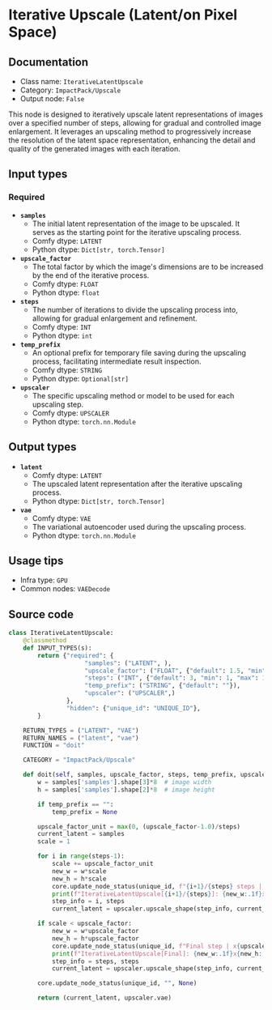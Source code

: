 # Iterative Upscale (Latent/on Pixel Space)
## Documentation
- Class name: `IterativeLatentUpscale`
- Category: `ImpactPack/Upscale`
- Output node: `False`

This node is designed to iteratively upscale latent representations of images over a specified number of steps, allowing for gradual and controlled image enlargement. It leverages an upscaling method to progressively increase the resolution of the latent space representation, enhancing the detail and quality of the generated images with each iteration.
## Input types
### Required
- **`samples`**
    - The initial latent representation of the image to be upscaled. It serves as the starting point for the iterative upscaling process.
    - Comfy dtype: `LATENT`
    - Python dtype: `Dict[str, torch.Tensor]`
- **`upscale_factor`**
    - The total factor by which the image's dimensions are to be increased by the end of the iterative process.
    - Comfy dtype: `FLOAT`
    - Python dtype: `float`
- **`steps`**
    - The number of iterations to divide the upscaling process into, allowing for gradual enlargement and refinement.
    - Comfy dtype: `INT`
    - Python dtype: `int`
- **`temp_prefix`**
    - An optional prefix for temporary file saving during the upscaling process, facilitating intermediate result inspection.
    - Comfy dtype: `STRING`
    - Python dtype: `Optional[str]`
- **`upscaler`**
    - The specific upscaling method or model to be used for each upscaling step.
    - Comfy dtype: `UPSCALER`
    - Python dtype: `torch.nn.Module`
## Output types
- **`latent`**
    - Comfy dtype: `LATENT`
    - The upscaled latent representation after the iterative upscaling process.
    - Python dtype: `Dict[str, torch.Tensor]`
- **`vae`**
    - Comfy dtype: `VAE`
    - The variational autoencoder used during the upscaling process.
    - Python dtype: `torch.nn.Module`
## Usage tips
- Infra type: `GPU`
- Common nodes: `VAEDecode`


## Source code
```python
class IterativeLatentUpscale:
    @classmethod
    def INPUT_TYPES(s):
        return {"required": {
                     "samples": ("LATENT", ),
                     "upscale_factor": ("FLOAT", {"default": 1.5, "min": 1, "max": 10000, "step": 0.1}),
                     "steps": ("INT", {"default": 3, "min": 1, "max": 10000, "step": 1}),
                     "temp_prefix": ("STRING", {"default": ""}),
                     "upscaler": ("UPSCALER",)
                },
                "hidden": {"unique_id": "UNIQUE_ID"},
        }

    RETURN_TYPES = ("LATENT", "VAE")
    RETURN_NAMES = ("latent", "vae")
    FUNCTION = "doit"

    CATEGORY = "ImpactPack/Upscale"

    def doit(self, samples, upscale_factor, steps, temp_prefix, upscaler, unique_id):
        w = samples['samples'].shape[3]*8  # image width
        h = samples['samples'].shape[2]*8  # image height

        if temp_prefix == "":
            temp_prefix = None

        upscale_factor_unit = max(0, (upscale_factor-1.0)/steps)
        current_latent = samples
        scale = 1

        for i in range(steps-1):
            scale += upscale_factor_unit
            new_w = w*scale
            new_h = h*scale
            core.update_node_status(unique_id, f"{i+1}/{steps} steps | x{scale:.2f}", (i+1)/steps)
            print(f"IterativeLatentUpscale[{i+1}/{steps}]: {new_w:.1f}x{new_h:.1f} (scale:{scale:.2f}) ")
            step_info = i, steps
            current_latent = upscaler.upscale_shape(step_info, current_latent, new_w, new_h, temp_prefix)

        if scale < upscale_factor:
            new_w = w*upscale_factor
            new_h = h*upscale_factor
            core.update_node_status(unique_id, f"Final step | x{upscale_factor:.2f}", 1.0)
            print(f"IterativeLatentUpscale[Final]: {new_w:.1f}x{new_h:.1f} (scale:{upscale_factor:.2f}) ")
            step_info = steps, steps
            current_latent = upscaler.upscale_shape(step_info, current_latent, new_w, new_h, temp_prefix)

        core.update_node_status(unique_id, "", None)

        return (current_latent, upscaler.vae)

```
